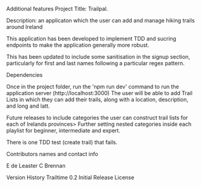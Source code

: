 Additional features Project Title: Trailpal.

Description: an applicaton which the user can add and manage hiking trails around Ireland

This application has been developed to implement TDD and sucring endpoints to make the application generally more robust.

This has been updated to include some sanitisation in the signup section, particularly for first and last names following a particular regex pattern.

Dependencies

Once in the project folder, run the 'npm run dev' command to run the application server (http://localhost:3000) The user will be able to add Trail Lists in which they can add their trails, along with a location, description, and long and latt.

Future releases to include categories the user can construct trail lists for each of Irelands provinces> Further setting nested categories inside each playlist for beginner, intermediate and expert.

There is one TDD test (create trail) that fails.

Contributors names and contact info

E de Leaster C Brennan

Version History Trailtime 0.2 Initial Release License
